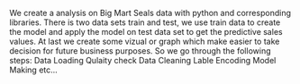We create a analysis on Big Mart Seals data with python and corresponding libraries.
There is two data sets train and test, we use train data to create the model and apply the model on test data set to get the predictive sales values.
At last we create some vizual or graph which make easier to take decision for future business purposes.
So we go through the following steps:
Data Loading
Qulaity check
Data Cleaning 
Lable Encoding
Model Making
etc...
